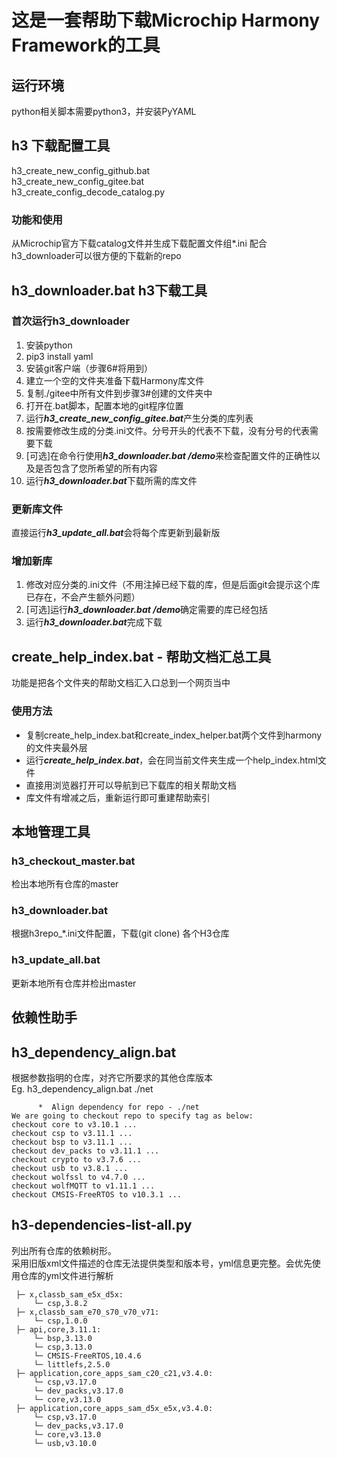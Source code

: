 # 这是一套帮助下载Microchip Harmony Framework的工具
## 运行环境
python相关脚本需要python3，并安装PyYAML

## h3 下载配置工具
h3_create_new_config_github.bat  
h3_create_new_config_gitee.bat  
h3_create_config_decode_catalog.py  
### 功能和使用
从Microchip官方下载catalog文件并生成下载配置文件组*.ini
配合h3_downloader可以很方便的下载新的repo

## h3_downloader.bat h3下载工具
### 首次运行h3_downloader
1. 安装python
2. pip3 install yaml
3. 安装git客户端（步骤6#将用到）
4. 建立一个空的文件夹准备下载Harmony库文件
5. 复制./gitee中所有文件到步骤3#创建的文件夹中
6. 打开在.bat脚本，配置本地的git程序位置
7. 运行***h3_create_new_config_gitee.bat***产生分类的库列表
8. 按需要修改生成的分类.ini文件。分号开头的代表不下载，没有分号的代表需要下载
9. [可选]在命令行使用***h3_downloader.bat /demo***来检查配置文件的正确性以及是否包含了您所希望的所有内容  
10. 运行***h3_downloader.bat***下载所需的库文件

### 更新库文件
直接运行***h3_update_all.bat***会将每个库更新到最新版

### 增加新库
1. 修改对应分类的.ini文件（不用注掉已经下载的库，但是后面git会提示这个库已存在，不会产生额外问题）
2. [可选]运行***h3_downloader.bat /demo***确定需要的库已经包括
3. 运行***h3_downloader.bat***完成下载

## create_help_index.bat - 帮助文档汇总工具
功能是把各个文件夹的帮助文档汇入口总到一个网页当中
### 使用方法
- 复制create_help_index.bat和create_index_helper.bat两个文件到harmony的文件夹最外层  
- 运行***create_help_index.bat***，会在同当前文件夹生成一个help_index.html文件  
- 直接用浏览器打开可以导航到已下载库的相关帮助文档  
- 库文件有增减之后，重新运行即可重建帮助索引

## 本地管理工具
### h3_checkout_master.bat
检出本地所有仓库的master
### h3_downloader.bat
根据h3repo_*.ini文件配置，下载(git clone) 各个H3仓库
### h3_update_all.bat
更新本地所有仓库并检出master

## 依赖性助手
## h3_dependency_align.bat
根据参数指明的仓库，对齐它所要求的其他仓库版本  
Eg. h3_dependency_align.bat ./net
```
      *  Align dependency for repo - ./net
We are going to checkout repo to specify tag as below:
checkout core to v3.10.1 ...
checkout csp to v3.11.1 ...
checkout bsp to v3.11.1 ...
checkout dev_packs to v3.11.1 ...
checkout crypto to v3.7.6 ...
checkout usb to v3.8.1 ...
checkout wolfssl to v4.7.0 ...
checkout wolfMQTT to v1.11.1 ...
checkout CMSIS-FreeRTOS to v10.3.1 ...
```

## h3-dependencies-list-all.py
列出所有仓库的依赖树形。  
采用旧版xml文件描述的仓库无法提供类型和版本号，yml信息更完整。会优先使用仓库的yml文件进行解析  
```
 ├─ x,classb_sam_e5x_d5x:  
     └─ csp,3.8.2  
 ├─ x,classb_sam_e70_s70_v70_v71:  
     └─ csp,1.0.0  
 ├─ api,core,3.11.1:  
     └─ bsp,3.13.0  
     └─ csp,3.13.0  
     └─ CMSIS-FreeRTOS,10.4.6  
     └─ littlefs,2.5.0  
 ├─ application,core_apps_sam_c20_c21,v3.4.0:  
     └─ csp,v3.17.0  
     └─ dev_packs,v3.17.0  
     └─ core,v3.13.0  
 ├─ application,core_apps_sam_d5x_e5x,v3.4.0:  
     └─ csp,v3.17.0  
     └─ dev_packs,v3.17.0  
     └─ core,v3.13.0  
     └─ usb,v3.10.0  
```  